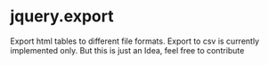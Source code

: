 # jquery.export
Export html tables to different file formats.
Export to csv is currently implemented only.
But this is just an Idea, feel free to contribute
